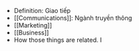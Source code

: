 - Definition: Giao tiếp
- [[Communications]]: Ngành truyền thông
- [[Marketing]]
- [[Business]]
- How those things are related. I